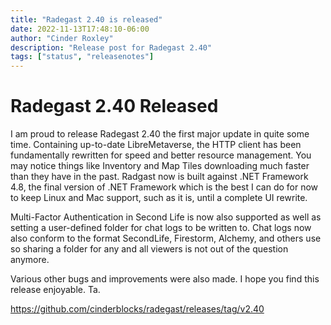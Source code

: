 ```yaml
---
title: "Radegast 2.40 is released"
date: 2022-11-13T17:48:10-06:00
author: "Cinder Roxley"
description: "Release post for Radegast 2.40"
tags: ["status", "releasenotes"]
---
```


# Radegast 2.40 Released

I am proud to release Radegast 2.40 the first major update in quite some time. Containing up-to-date LibreMetaverse, the HTTP client has been
fundamentally rewritten for speed and better resource management. You may notice things like Inventory and Map Tiles downloading much faster
than they have in the past. Radgast now is built against .NET Framework 4.8, the final version of .NET Framework which is the best I can
do for now to keep Linux and Mac support, such as it is, until a complete UI rewrite.

Multi-Factor Authentication in Second Life is now also supported as well as setting a user-defined folder for chat logs to be written to.
Chat logs now also conform to the format SecondLife, Firestorm, Alchemy, and others use so sharing a folder for any and all viewers is not
out of the question anymore.

Various other bugs and improvements were also made. I hope you find this release enjoyable. Ta.

https://github.com/cinderblocks/radegast/releases/tag/v2.40
